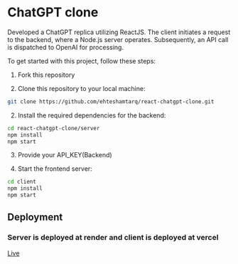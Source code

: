 # ChatGPT clone

Developed a ChatGPT replica utilizing ReactJS. The client initiates a request to the backend, where a Node.js server operates. Subsequently, an API call is dispatched to OpenAI for processing.

To get started with this project, follow these steps:

1. Fork this repository

1. Clone this repository to your local machine:

```bash
git clone https://github.com/ehteshamtarq/react-chatgpt-clone.git
```

2. Install the required dependencies for the backend:

```bash
cd react-chatgpt-clone/server
npm install
npm start
```

3. Provide your API_KEY(Backend)

4. Start the frontend server:

```bash
cd client
npm install
npm start
```
## Deployment
### Server is deployed at render and client is deployed at vercel
[Live](https://react-chatgpt-clone-swart.vercel.app/)

